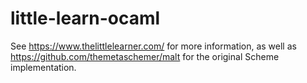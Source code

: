 # little-learn-ocaml

See https://www.thelittlelearner.com/ for more information,
as well as https://github.com/themetaschemer/malt for the
original Scheme implementation.


